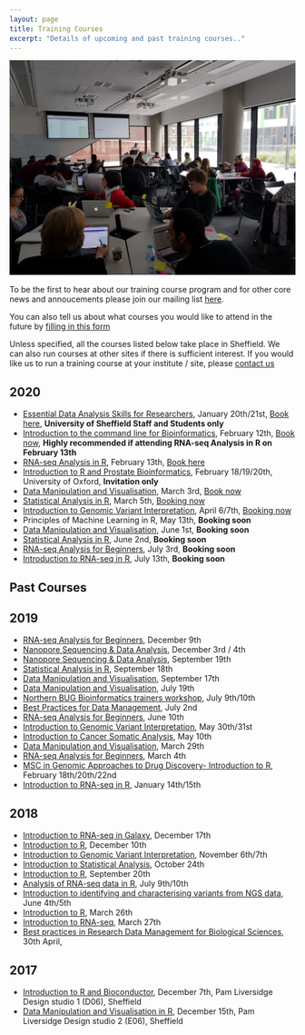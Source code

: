 ```yaml
---
layout: page
title: Training Courses
excerpt: "Details of upcoming and past training courses.."
---
```


![training](../images/RNA-seq-course.jpg)

To be the first to hear about our training course program and for other core news and annoucements please join our mailing list [here](https://groups.google.com/a/sheffield.ac.uk/forum/#!forum/bioinformatics-core-news/join). 

You can also tell us about what courses you would like to attend in the future by [filling in this form](http://goo.gl/97fZGt)

Unless specified, all the courses listed below take place in Sheffield. We can also run courses at other sites if there is sufficient interest. If you would like us to run a training course at your institute / site, please [contact us](mailto:bioinformatics-core@sheffield.ac.uk)


## 2020

- [Essential Data Analysis Skills for Researchers](http://sbc.shef.ac.uk/training/data-essentials-2020-01-20), January 20th/21st, [Book here](https://onlineshop.shef.ac.uk/product-catalogue/professional-services/research-services/essential-data-analysis-skills-for-researchers-20th21st-january-2020), **University of Sheffield Staff and Students only**
- [Introduction to the command line for Bioinformatics](http://sbc.shef.ac.uk/training/command-line-2020-02-12), February 12th, [Book now](https://onlineshop.shef.ac.uk/conferences-and-events/faculty-of-medicine-dentistry-and-health/neuroscience/introduction-to-the-command-line-for-bioinformatics-12th-feburary-2020), **Highly recommended if attending RNA-seq Analysis in R on February 13th**
- [RNA-seq Analysis in R](http://sbc.shef.ac.uk/training/rna-seq-in-r-2020-02-13), February 13th, [Book here](https://onlineshop.shef.ac.uk/conferences-and-events/faculty-of-medicine-dentistry-and-health/neuroscience/bulk-rnaseq-analysis-in-r-13th-feburary-2020)
- [Introduction to R and Prostate Bioinformatics](https://sbc.shef.ac.uk/training/prostate-bioinformatics-2020-02-18), February 18/19/20th, University of Oxford, **Invitation only**
- [Data Manipulation and Visualisation](http://sbc.shef.ac.uk/training/r-introduction-2020-03-03/), March 3rd, [Book now](https://onlineshop.shef.ac.uk/conferences-and-events/faculty-of-medicine-dentistry-and-health/neuroscience/data-manipulation-and-visualisation-in-r-3rd-march-2020)
- [Statistical Analysis in R](http://sbc.shef.ac.uk/training/stats-introduction-2020-03-05/), March 5th, [Booking now](https://onlineshop.shef.ac.uk/conferences-and-events/faculty-of-medicine-dentistry-and-health/neuroscience/statistical-analysis-in-r-5th-march-2020)
- [Introduction to Genomic Variant Interpretation](http://sbc.shef.ac.uk/training/variants-introduction-2020-04-06), April 6/7th, [Booking now](https://onlineshop.shef.ac.uk/conferences-and-events/faculty-of-medicine-dentistry-and-health/neuroscience/introduction-to-genomic-variant-interpretation-april-2020)
- Principles of Machine Learning in R, May 13th, **Booking soon**
- [Data Manipulation and Visualisation](http://sbc.shef.ac.uk/training/r-introduction-2020-06-01/), June 1st, **Booking soon**
- [Statistical Analysis in R](http://sbc.shef.ac.uk/training/stats-introduction-2020-06-02/), June 2nd, **Booking soon**
- [RNA-seq Analysis for Beginners](http://sbc.shef.ac.uk/training/rna-seq-introduction-2020-07-03/), July 3rd, **Booking soon**
- [Introduction to RNA-seq in R](http://sbc.shef.ac.uk/training/rna-seq-in-r-2020-07-13), July 13th, **Booking soon**



## Past Courses

## 2019

- [RNA-seq Analysis for Beginners](http://sbc.shef.ac.uk/training/rna-seq-introduction-2019-12-09/), December 9th
- [Nanopore Sequencing & Data Analysis](http://sbc.shef.ac.uk/training/nanopore-sequencing-2019-12-03/), December 3rd / 4th
- [Nanopore Sequencing & Data Analysis](http://sbc.shef.ac.uk/training/nanopore-sequencing-2019-09-19/), September 19th
- [Statistical Analysis in R](http://sbc.shef.ac.uk/training/stats-introduction-2019-09-18/), September 18th
- [Data Manipulation and Visualisation](http://sbc.shef.ac.uk/training/r-introduction-2019-09-17/), September 17th
- [Data Manipulation and Visualisation](http://sbc.shef.ac.uk/training/r-introduction-2019-07-19/), July 19th
- [Northern BUG Bioinformatics trainers workshop](http://sbc.shef.ac.uk/training/training-network-2019-07-09), July 9th/10th
- [Best Practices for Data Management](http://sbc.shef.ac.uk/training/data-management-2019-07-02/), July 2nd
- [RNA-seq Analysis for Beginners](http://sbc.shef.ac.uk/training/rna-seq-introduction-2019-06-10/), June 10th
- [Introduction to Genomic Variant Interpretation](http://sbc.shef.ac.uk/training/variants-introduction-2019-05-30), May 30th/31st
- [Introduction to Cancer Somatic Analysis](http://sbc.shef.ac.uk/training/somatic-variants-introduction-2019-05-10), May 10th
- [Data Manipulation and Visualisation](http://sbc.shef.ac.uk/training/r-introduction-2019-03-29/), March 29th
- [RNA-seq Analysis for Beginners](http://sbc.shef.ac.uk/training/rna-seq-introduction-2019-03-04/), March 4th
- [MSC in Genomic Approaches to Drug Discovery- Introduction to R](http://sbc.shef.ac.uk/gadd-bioinformatics), February 18th/20th/22nd
- [Introduction to RNA-seq in R](http://sbc.shef.ac.uk/training/rna-seq-in-r-2019-01-14), January 14th/15th

## 2018

- [Introduction to RNA-seq in Galaxy](http://sbc.shef.ac.uk/training/rna-seq-introduction-2018-12-17), December 17th
- [Introduction to R](http://sbc.shef.ac.uk/training/r-introduction-2018-12-10), December 10th
- [Introduction to Genomic Variant Interpretation](http://sbc.shef.ac.uk/training/variants-introduction-2018-11-06), November 6th/7th
- [Introduction to Statistical Analysis](http://sbc.shef.ac.uk/training/stats-introduction-2018-10-24), October 24th
- [Introduction to R](http://sbc.shef.ac.uk/training/r-introduction-2018-09-20), September 20th
- [Analysis of RNA-seq data in R](http://sbc.shef.ac.uk/training/rna-seq-in-r-2018-07-09/), July 9th/10th
- [Introduction to identifying and characterising variants from NGS data](http://sbc.shef.ac.uk/training/variants-introduction-2018-06-04/), June 4th/5th
- [Introduction to R](http://sbc.shef.ac.uk/training/r-introduction-2018-03-26/), March 26th
- [Introduction to RNA-seq](http://sbc.shef.ac.uk/training/rna-seq-introduction-2018-03-27/), March 27th
- [Best practices in Research Data Management for Biological Sciences](http://sbc.shef.ac.uk/training/data-management-2018-04-30/), 30th April, 

## 2017

- [Introduction to R and Bioconductor](r-introduction-2017-12-07), December 7th, Pam Liversidge Design studio 1 (D06), Sheffield
- [Data Manipulation and Visualisation in R](r-tidyverse-2017-12-15), December 15th, Pam Liversidge Design studio 2 (E06), Sheffield


